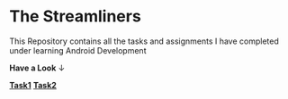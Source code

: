# The Streamliners
This Repository contains all the tasks and assignments I have completed under learning Android Development

 **Have a Look** &#8595;
 
 
   [**Task1**](https://github.com/Muskaan0111/TheStreamliners/tree/master/src/Task1a)
   [**Task2**](https://github.com/Muskaan0111/TheStreamliners/tree/master/src/Task2)
                   
               
 
 
